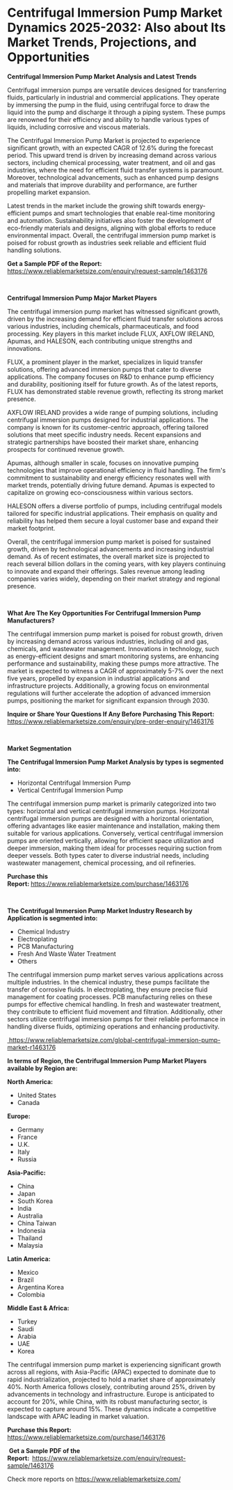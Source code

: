 <p><h1>Centrifugal Immersion Pump Market Dynamics 2025-2032: Also about Its Market Trends, Projections, and Opportunities</h1></p><p><strong>Centrifugal Immersion Pump Market Analysis and Latest Trends</strong></p>
<p><p>Centrifugal immersion pumps are versatile devices designed for transferring fluids, particularly in industrial and commercial applications. They operate by immersing the pump in the fluid, using centrifugal force to draw the liquid into the pump and discharge it through a piping system. These pumps are renowned for their efficiency and ability to handle various types of liquids, including corrosive and viscous materials.</p><p>The Centrifugal Immersion Pump Market is projected to experience significant growth, with an expected CAGR of 12.6% during the forecast period. This upward trend is driven by increasing demand across various sectors, including chemical processing, water treatment, and oil and gas industries, where the need for efficient fluid transfer systems is paramount. Moreover, technological advancements, such as enhanced pump designs and materials that improve durability and performance, are further propelling market expansion.</p><p>Latest trends in the market include the growing shift towards energy-efficient pumps and smart technologies that enable real-time monitoring and automation. Sustainability initiatives also foster the development of eco-friendly materials and designs, aligning with global efforts to reduce environmental impact. Overall, the centrifugal immersion pump market is poised for robust growth as industries seek reliable and efficient fluid handling solutions.</p></p>
<p><strong>Get a Sample PDF of the Report:&nbsp;</strong> <a href="https://www.reliablemarketsize.com/enquiry/request-sample/1463176?utm_campaign=1836&utm_medium=2&utm_source=Github&utm_content=ia&utm_term=18022025&utm_id=centrifugal-immersion-pump">https://www.reliablemarketsize.com/enquiry/request-sample/1463176</a></p>
<p>&nbsp;</p>
<p><strong>Centrifugal Immersion Pump Major Market Players</strong></p>
<p><p>The centrifugal immersion pump market has witnessed significant growth, driven by the increasing demand for efficient fluid transfer solutions across various industries, including chemicals, pharmaceuticals, and food processing. Key players in this market include FLUX, AXFLOW IRELAND, Apumas, and HALESON, each contributing unique strengths and innovations.</p><p>FLUX, a prominent player in the market, specializes in liquid transfer solutions, offering advanced immersion pumps that cater to diverse applications. The company focuses on R&D to enhance pump efficiency and durability, positioning itself for future growth. As of the latest reports, FLUX has demonstrated stable revenue growth, reflecting its strong market presence.</p><p>AXFLOW IRELAND provides a wide range of pumping solutions, including centrifugal immersion pumps designed for industrial applications. The company is known for its customer-centric approach, offering tailored solutions that meet specific industry needs. Recent expansions and strategic partnerships have boosted their market share, enhancing prospects for continued revenue growth.</p><p>Apumas, although smaller in scale, focuses on innovative pumping technologies that improve operational efficiency in fluid handling. The firm's commitment to sustainability and energy efficiency resonates well with market trends, potentially driving future demand. Apumas is expected to capitalize on growing eco-consciousness within various sectors.</p><p>HALESON offers a diverse portfolio of pumps, including centrifugal models tailored for specific industrial applications. Their emphasis on quality and reliability has helped them secure a loyal customer base and expand their market footprint.</p><p>Overall, the centrifugal immersion pump market is poised for sustained growth, driven by technological advancements and increasing industrial demand. As of recent estimates, the overall market size is projected to reach several billion dollars in the coming years, with key players continuing to innovate and expand their offerings. Sales revenue among leading companies varies widely, depending on their market strategy and regional presence.</p></p>
<p>&nbsp;</p>
<p><strong>What Are The Key Opportunities For Centrifugal Immersion Pump Manufacturers?</strong></p>
<p><p>The centrifugal immersion pump market is poised for robust growth, driven by increasing demand across various industries, including oil and gas, chemicals, and wastewater management. Innovations in technology, such as energy-efficient designs and smart monitoring systems, are enhancing performance and sustainability, making these pumps more attractive. The market is expected to witness a CAGR of approximately 5-7% over the next five years, propelled by expansion in industrial applications and infrastructure projects. Additionally, a growing focus on environmental regulations will further accelerate the adoption of advanced immersion pumps, positioning the market for significant expansion through 2030.</p></p>
<p><strong>Inquire or Share Your Questions If Any Before Purchasing This Report:</strong> <a href="https://www.reliablemarketsize.com/enquiry/pre-order-enquiry/1463176?utm_campaign=1836&utm_medium=2&utm_source=Github&utm_content=ia&utm_term=18022025&utm_id=centrifugal-immersion-pump">https://www.reliablemarketsize.com/enquiry/pre-order-enquiry/1463176</a></p>
<p>&nbsp;</p>
<p><strong>Market Segmentation</strong></p>
<p><strong>The Centrifugal Immersion Pump Market Analysis by types is segmented into:</strong></p>
<p><ul><li>Horizontal Centrifugal Immersion Pump</li><li>Vertical Centrifugal Immersion Pump</li></ul></p>
<p><p>The centrifugal immersion pump market is primarily categorized into two types: horizontal and vertical centrifugal immersion pumps. Horizontal centrifugal immersion pumps are designed with a horizontal orientation, offering advantages like easier maintenance and installation, making them suitable for various applications. Conversely, vertical centrifugal immersion pumps are oriented vertically, allowing for efficient space utilization and deeper immersion, making them ideal for processes requiring suction from deeper vessels. Both types cater to diverse industrial needs, including wastewater management, chemical processing, and oil refineries.</p></p>
<p><strong>Purchase this Report:&nbsp;</strong><a href="https://www.reliablemarketsize.com/purchase/1463176?utm_campaign=1836&utm_medium=2&utm_source=Github&utm_content=ia&utm_term=18022025&utm_id=centrifugal-immersion-pump">https://www.reliablemarketsize.com/purchase/1463176</a></p>
<p>&nbsp;</p>
<p><strong>The Centrifugal Immersion Pump Market Industry Research by Application is segmented into:</strong></p>
<p><ul><li>Chemical Industry</li><li>Electroplating</li><li>PCB Manufacturing</li><li>Fresh And Waste Water Treatment</li><li>Others</li></ul></p>
<p><p>The centrifugal immersion pump market serves various applications across multiple industries. In the chemical industry, these pumps facilitate the transfer of corrosive fluids. In electroplating, they ensure precise fluid management for coating processes. PCB manufacturing relies on these pumps for effective chemical handling. In fresh and wastewater treatment, they contribute to efficient fluid movement and filtration. Additionally, other sectors utilize centrifugal immersion pumps for their reliable performance in handling diverse fluids, optimizing operations and enhancing productivity.</p></p>
<p><a href="https://www.reliablemarketsize.com/global-centrifugal-immersion-pump-market-r1463176?utm_campaign=1836&utm_medium=2&utm_source=Github&utm_content=ia&utm_term=18022025&utm_id=centrifugal-immersion-pump">&nbsp;https://www.reliablemarketsize.com/global-centrifugal-immersion-pump-market-r1463176</a></p>
<p><strong>In terms of Region, the Centrifugal Immersion Pump Market Players available by Region are:</strong></p>
<p>
    <p> <strong> North America: </strong>
        <ul>
            <li>United States</li>
            <li>Canada</li>
        </ul>
        </p> 
    <p> <strong> Europe: </strong>
        <ul>
            <li>Germany</li>
            <li>France</li>
            <li>U.K.</li>
            <li>Italy</li>
            <li>Russia</li>
        </ul>
        </p> 
    <p> <strong> Asia-Pacific: </strong>
        <ul>
            <li>China</li>
            <li>Japan</li>
            <li>South Korea</li>
            <li>India</li>
            <li>Australia</li>
            <li>China Taiwan</li>
            <li>Indonesia</li>
            <li>Thailand</li>
            <li>Malaysia</li>
        </ul>
        </p> 
    <p> <strong> Latin America: </strong>
        <ul>
            <li>Mexico</li>
            <li>Brazil</li>
            <li>Argentina Korea</li>
            <li>Colombia</li>
        </ul>
        </p> 
    <p> <strong> Middle East & Africa: </strong>
        <ul>
            <li>Turkey</li>
            <li>Saudi</li>
            <li>Arabia</li>
            <li>UAE</li>
            <li>Korea</li>
        </ul>
    </p>
    </p>
<p><p>The centrifugal immersion pump market is experiencing significant growth across all regions, with Asia-Pacific (APAC) expected to dominate due to rapid industrialization, projected to hold a market share of approximately 40%. North America follows closely, contributing around 25%, driven by advancements in technology and infrastructure. Europe is anticipated to account for 20%, while China, with its robust manufacturing sector, is expected to capture around 15%. These dynamics indicate a competitive landscape with APAC leading in market valuation.</p></p>
<p><strong>Purchase this Report: </strong><a href="https://www.reliablemarketsize.com/purchase/1463176?utm_campaign=1836&utm_medium=2&utm_source=Github&utm_content=ia&utm_term=18022025&utm_id=centrifugal-immersion-pump">https://www.reliablemarketsize.com/purchase/1463176</a></p>
<p>&nbsp;<strong>Get a Sample PDF of the Report:&nbsp;&nbsp;</strong><a href="https://www.reliablemarketsize.com/enquiry/request-sample/1463176?utm_campaign=1836&utm_medium=2&utm_source=Github&utm_content=ia&utm_term=18022025&utm_id=centrifugal-immersion-pump">https://www.reliablemarketsize.com/enquiry/request-sample/1463176</a></p>
<p><strong></strong></p>
<p>Check more reports on <a href="https://www.reliablemarketsize.com/?utm_campaign=1836&utm_medium=2&utm_source=Github&utm_content=ia&utm_term=18022025&utm_id=centrifugal-immersion-pump">https://www.reliablemarketsize.com/</a></p>